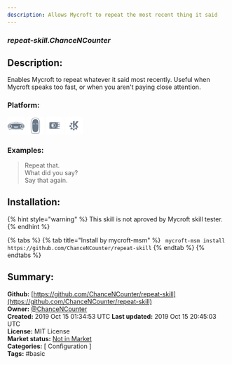 ```yaml
---
description: Allows Mycroft to repeat the most recent thing it said
---
```


### _repeat-skill.ChanceNCounter_  
## Description:  
Enables Mycroft to repeat whatever it said most recently. Useful when Mycroft speaks too fast, or when you aren't paying close attention.  
  
  
### Platform:  
 ![Mark I](../.gitbook/assets/mark-1-icon.png)  ![Mark II](../.gitbook/assets/mark-2-icon.png)  ![Picroft](../.gitbook/assets/picroft-icon.png)  ![plasmoid](../.gitbook/assets/kde.png)   
### Examples:  
> Repeat that.  
> What did you say?  
> Say that again.  
  
## Installation:  
{% hint style="warning" %}
This skill is not aproved by Mycroft skill tester.
{% endhint %}
    
{% tabs %}
{% tab title="Install by mycroft-msm" %}
``` mycroft-msm install https://github.com/ChanceNCounter/repeat-skill```
{% endtab %}
  {% endtabs %}
    
## Summary:  
**Github:** [https://github.com/ChanceNCounter/repeat-skill](https://github.com/ChanceNCounter/repeat-skill)  
**Owner:** [@ChanceNCounter](https://github.com/ChanceNCounter)  
**Created:** 2019 Oct 15 01:34:53 UTC  **Last updated:** 2019 Oct 15 20:45:03 UTC  
**License:** MIT License  
**Market status:** [Not in Market](https://market.mycroft.ai/skill/)  
**Categories:** [ Configuration ]   
**Tags:** \#basic   
